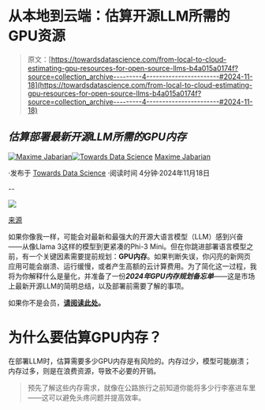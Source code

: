 # 从本地到云端：估算开源LLM所需的GPU资源

> 原文：[https://towardsdatascience.com/from-local-to-cloud-estimating-gpu-resources-for-open-source-llms-b4a015a0174f?source=collection_archive---------4-----------------------#2024-11-18](https://towardsdatascience.com/from-local-to-cloud-estimating-gpu-resources-for-open-source-llms-b4a015a0174f?source=collection_archive---------4-----------------------#2024-11-18)

## *估算部署最新开源LLM所需的GPU内存*

[](https://medium.com/@maximejabarian?source=post_page---byline--b4a015a0174f--------------------------------)[![Maxime Jabarian](../Images/d6c2198e2e3259ae98b5bbe0e3079768.png)](https://medium.com/@maximejabarian?source=post_page---byline--b4a015a0174f--------------------------------)[](https://towardsdatascience.com/?source=post_page---byline--b4a015a0174f--------------------------------)[![Towards Data Science](../Images/a6ff2676ffcc0c7aad8aaf1d79379785.png)](https://towardsdatascience.com/?source=post_page---byline--b4a015a0174f--------------------------------) [Maxime Jabarian](https://medium.com/@maximejabarian?source=post_page---byline--b4a015a0174f--------------------------------)

·发布于 [Towards Data Science](https://towardsdatascience.com/?source=post_page---byline--b4a015a0174f--------------------------------) ·阅读时间 4分钟·2024年11月18日

--

![](../Images/bcea4003ded428dc0835ca4f0ec07375.png)

[来源](https://unsplash.com/fr/photos/gros-plan-dune-carte-video-sur-fond-jaune-ipVMl4H6g6o)

如果你像我一样，可能会对最新和最强大的开源大语言模型（LLM）感到兴奋——从像Llama 3这样的模型到更紧凑的Phi-3 Mini。但在你跳进部署语言模型之前，有一个关键因素需要提前规划：**GPU内存**。如果判断失误，你闪亮的新网页应用可能会崩溃、运行缓慢，或者产生高额的云计算费用。为了简化这一过程，我将为你解释什么是量化，并准备了一份***2024年GPU内存规划备忘单***——这是市场上最新开源LLM的简明总结，以及部署前需要了解的事项。

如果你不是会员，[**请阅读此处**](https://medium.com/towards-data-science/from-local-to-cloud-estimating-gpu-resources-for-open-source-llms-b4a015a0174f)**。**

# **为什么要估算GPU内存？**

在部署LLM时，估算需要多少GPU内存是有风险的。内存过少，模型可能崩溃；内存过多，则是在浪费资源，导致不必要的开销。

> 预先了解这些内存需求，就像在公路旅行之前知道你能将多少行李塞进车里——这可以避免头疼问题并提高效率。
